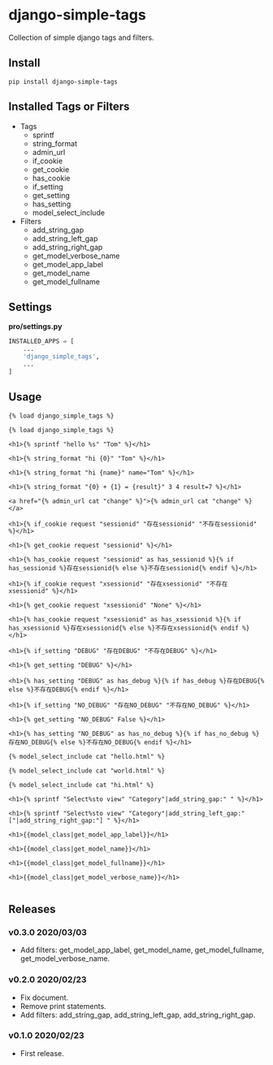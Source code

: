 # django-simple-tags

Collection of simple django tags and filters.

## Install

```shell
pip install django-simple-tags
```

## Installed Tags or Filters

- Tags
    - sprintf
    - string_format
    - admin_url
    - if_cookie
    - get_cookie
    - has_cookie
    - if_setting
    - get_setting
    - has_setting
    - model_select_include
- Filters
    - add_string_gap
    - add_string_left_gap
    - add_string_right_gap
    - get_model_verbose_name
    - get_model_app_label
    - get_model_name
    - get_model_fullname

## Settings

**pro/settings.py**

```python
INSTALLED_APPS = [
    ...
    'django_simple_tags',
    ...
]
```

## Usage

```django
{% load django_simple_tags %}

{% load django_simple_tags %}

<h1>{% sprintf "hello %s" "Tom" %}</h1>

<h1>{% string_format "hi {0}" "Tom" %}</h1>

<h1>{% string_format "hi {name}" name="Tom" %}</h1>

<h1>{% string_format "{0} + {1} = {result}" 3 4 result=7 %}</h1>

<a href="{% admin_url cat "change" %}">{% admin_url cat "change" %}</a>

<h1>{% if_cookie request "sessionid" "存在sessionid" "不存在sessionid" %}</h1>

<h1>{% get_cookie request "sessionid" %}</h1>

<h1>{% has_cookie request "sessionid" as has_sessionid %}{% if has_sessionid %}存在sessionid{% else %}不存在sessionid{% endif %}</h1>

<h1>{% if_cookie request "xsessionid" "存在xsessionid" "不存在xsessionid" %}</h1>

<h1>{% get_cookie request "xsessionid" "None" %}</h1>

<h1>{% has_cookie request "xsessionid" as has_xsessionid %}{% if has_xsessionid %}存在xsessionid{% else %}不存在xsessionid{% endif %}</h1>

<h1>{% if_setting "DEBUG" "存在DEBUG" "不存在DEBUG" %}</h1>

<h1>{% get_setting "DEBUG" %}</h1>

<h1>{% has_setting "DEBUG" as has_debug %}{% if has_debug %}存在DEBUG{% else %}不存在DEBUG{% endif %}</h1>

<h1>{% if_setting "NO_DEBUG" "存在NO_DEBUG" "不存在NO_DEBUG" %}</h1>

<h1>{% get_setting "NO_DEBUG" False %}</h1>

<h1>{% has_setting "NO_DEBUG" as has_no_debug %}{% if has_no_debug %}存在NO_DEBUG{% else %}不存在NO_DEBUG{% endif %}</h1>

{% model_select_include cat "hello.html" %}

{% model_select_include cat "world.html" %}

{% model_select_include cat "hi.html" %}

<h1>{% sprintf "Select%sto view" "Category"|add_string_gap:" " %}</h1>

<h1>{% sprintf "Select%sto view" "Category"|add_string_left_gap:" ["|add_string_right_gap:"] " %}</h1>

<h1>{{model_class|get_model_app_label}}</h1>

<h1>{{model_class|get_model_name}}</h1>

<h1>{{model_class|get_model_fullname}}</h1>

<h1>{{model_class|get_model_verbose_name}}</h1>


```

## Releases


### v0.3.0 2020/03/03

- Add filters: get_model_app_label, get_model_name, get_model_fullname, get_model_verbose_name.

### v0.2.0 2020/02/23

- Fix document.
- Remove print statements.
- Add filters: add_string_gap, add_string_left_gap, add_string_right_gap.

### v0.1.0 2020/02/23

- First release.